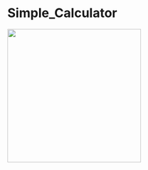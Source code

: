 # Simple_Calculator

<img src="https://github.com/user-attachments/assets/73f8c624-bbbf-4d13-adce-9ee87f2c4fa8" width=300>
